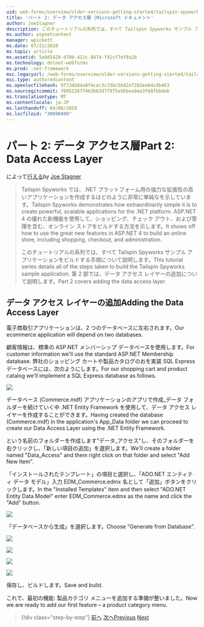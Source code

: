 ```yaml
---
uid: web-forms/overview/older-versions-getting-started/tailspin-spyworks/tailspin-spyworks-part-2
title: 'パート 2: データ アクセス層 |Microsoft ドキュメント'
author: JoeStagner
description: このチュートリアルの系列では、すべて Tailspin Spyworks サンプル アプリケーションをビルドする手順について説明します。 第 2 部では、データ アクセス レイヤーの追加について説明します。
ms.author: aspnetcontent
manager: wpickett
ms.date: 07/21/2010
ms.topic: article
ms.assetid: 5a9d5429-d70b-411c-8474-f42cf7ef8a2b
ms.technology: dotnet-webforms
ms.prod: .net-framework
msc.legacyurl: /web-forms/overview/older-versions-getting-started/tailspin-spyworks/tailspin-spyworks-part-2
msc.type: authoredcontent
ms.openlocfilehash: 9f734b04a0f4cec3c33bc5b42ef283ea64cdb463
ms.sourcegitcommit: f8852267f463b62d7f975e56bea9aa3f68fbbdeb
ms.translationtype: MT
ms.contentlocale: ja-JP
ms.lasthandoff: 04/06/2018
ms.locfileid: "30890490"
---
```

<a name="part-2-data-access-layer"></a><span data-ttu-id="92739-104">パート 2: データ アクセス層</span><span class="sxs-lookup"><span data-stu-id="92739-104">Part 2: Data Access Layer</span></span>
====================
<span data-ttu-id="92739-105">によって[行える](https://github.com/JoeStagner)</span><span class="sxs-lookup"><span data-stu-id="92739-105">by [Joe Stagner](https://github.com/JoeStagner)</span></span>

> <span data-ttu-id="92739-106">Tailspin Spyworks では、.NET プラットフォーム用の強力な拡張性の高いアプリケーションを作成するはどのように非常に単純なを示しています。</span><span class="sxs-lookup"><span data-stu-id="92739-106">Tailspin Spyworks demonstrates how extraordinarily simple it is to create powerful, scalable applications for the .NET platform.</span></span> <span data-ttu-id="92739-107">ASP.NET 4 の優れた新機能を使用して、ショッピング、チェック アウト、および管理を含む、オンライン ストアをビルドする方法を示します。</span><span class="sxs-lookup"><span data-stu-id="92739-107">It shows off how to use the great new features in ASP.NET 4 to build an online store, including shopping, checkout, and administration.</span></span>
> 
> <span data-ttu-id="92739-108">このチュートリアルの系列では、すべて Tailspin Spyworks サンプル アプリケーションをビルドする手順について説明します。</span><span class="sxs-lookup"><span data-stu-id="92739-108">This tutorial series details all of the steps taken to build the Tailspin Spyworks sample application.</span></span> <span data-ttu-id="92739-109">第 2 部では、データ アクセス レイヤーの追加について説明します。</span><span class="sxs-lookup"><span data-stu-id="92739-109">Part 2 covers adding the data access layer.</span></span>


## <a id="_Toc260221668"></a>  <span data-ttu-id="92739-110">データ アクセス レイヤーの追加</span><span class="sxs-lookup"><span data-stu-id="92739-110">Adding the Data Access Layer</span></span>

<span data-ttu-id="92739-111">電子商取引アプリケーションは、2 つのデータベースに左右されます。</span><span class="sxs-lookup"><span data-stu-id="92739-111">Our ecommerce application will depend on two databases.</span></span>

<span data-ttu-id="92739-112">顧客情報は、標準の ASP.NET メンバーシップ データベースを使用します。</span><span class="sxs-lookup"><span data-stu-id="92739-112">For customer information we'll use the standard ASP.NET Membership database.</span></span> <span data-ttu-id="92739-113">弊社のショッピング カートや製品カタログのおを実装 SQL Express データベースには、次のようにします。</span><span class="sxs-lookup"><span data-stu-id="92739-113">For our shopping cart and product catalog we'll implement a SQL Express database as follows.</span></span>

![](tailspin-spyworks-part-2/_static/image1.jpg)

<span data-ttu-id="92739-114">データベース (Commerce.mdf) アプリケーションのアプリで作成\_データ フォルダーを続けていく中 .NET Entity Framework を使用して、データ アクセス レイヤーを作成することができます。</span><span class="sxs-lookup"><span data-stu-id="92739-114">Having created the database (Commerce.mdf) in the application's App\_Data folder we can proceed to create our Data Access Layer using the .NET Entity Framework.</span></span>

<span data-ttu-id="92739-115">という名前のフォルダーを作成します"データ\_アクセス"し、そのフォルダーを右クリックし、「新しい項目の追加」を選択します。</span><span class="sxs-lookup"><span data-stu-id="92739-115">We'll create a folder named "Data\_Access" and them right click on that folder and select "Add New Item".</span></span>

<span data-ttu-id="92739-116">「インストールされたテンプレート」の項目と選択し、「ADO.NET エンティティ データ モデル」入力 EDM\_Commerce.edmx 名として「追加」ボタンをクリックします。</span><span class="sxs-lookup"><span data-stu-id="92739-116">In the "Installed Templates" item and then select "ADO.NET Entity Data Model" enter EDM\_Commerce.edmx as the name and click the "Add" button.</span></span>

![](tailspin-spyworks-part-2/_static/image2.jpg)

<span data-ttu-id="92739-117">「データベースから生成」を選択します。</span><span class="sxs-lookup"><span data-stu-id="92739-117">Choose "Generate from Database".</span></span>

![](tailspin-spyworks-part-2/_static/image1.png)

![](tailspin-spyworks-part-2/_static/image2.png)

![](tailspin-spyworks-part-2/_static/image3.png)

![](tailspin-spyworks-part-2/_static/image3.jpg)

<span data-ttu-id="92739-118">保存し、ビルドします。</span><span class="sxs-lookup"><span data-stu-id="92739-118">Save and build.</span></span>

<span data-ttu-id="92739-119">これで、最初の機能: 製品カテゴリ メニューを追加する準備が整いました。</span><span class="sxs-lookup"><span data-stu-id="92739-119">Now we are ready to add our first feature – a product category menu.</span></span>

> [!div class="step-by-step"]
> <span data-ttu-id="92739-120">[前へ](tailspin-spyworks-part-1.md)
> [次へ](tailspin-spyworks-part-3.md)</span><span class="sxs-lookup"><span data-stu-id="92739-120">[Previous](tailspin-spyworks-part-1.md)
[Next](tailspin-spyworks-part-3.md)</span></span>
